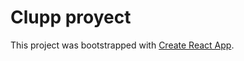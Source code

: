 # Clupp proyect

This project was bootstrapped with [Create React App](https://github.com/facebook/create-react-app).
